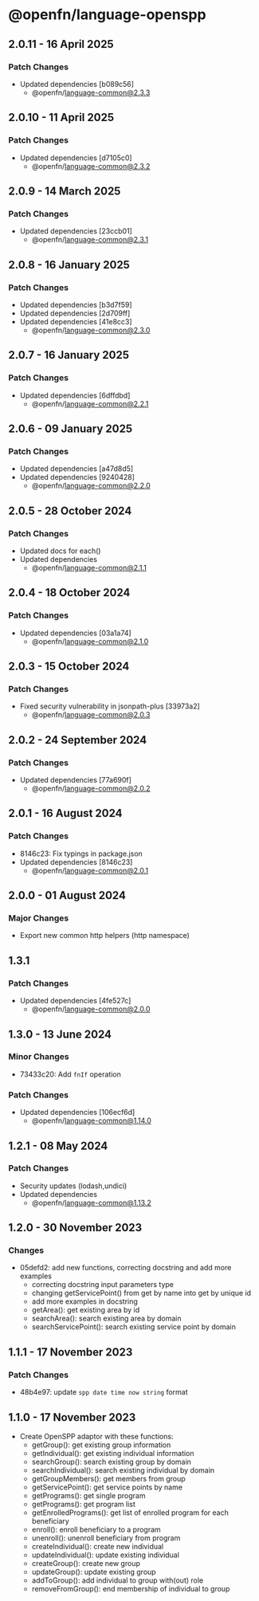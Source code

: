 # @openfn/language-openspp

## 2.0.11 - 16 April 2025

### Patch Changes

* Updated dependencies \[b089c56]
  * @openfn/language-common@2.3.3

## 2.0.10 - 11 April 2025

### Patch Changes

* Updated dependencies \[d7105c0]
  * @openfn/language-common@2.3.2

## 2.0.9 - 14 March 2025

### Patch Changes

* Updated dependencies \[23ccb01]
  * @openfn/language-common@2.3.1

## 2.0.8 - 16 January 2025

### Patch Changes

* Updated dependencies \[b3d7f59]
* Updated dependencies \[2d709ff]
* Updated dependencies \[41e8cc3]
  * @openfn/language-common@2.3.0

## 2.0.7 - 16 January 2025

### Patch Changes

* Updated dependencies \[6dffdbd]
  * @openfn/language-common@2.2.1

## 2.0.6 - 09 January 2025

### Patch Changes

* Updated dependencies \[a47d8d5]
* Updated dependencies \[9240428]
  * @openfn/language-common@2.2.0

## 2.0.5 - 28 October 2024

### Patch Changes

* Updated docs for each()
* Updated dependencies
  * @openfn/language-common@2.1.1

## 2.0.4 - 18 October 2024

### Patch Changes

* Updated dependencies \[03a1a74]
  * @openfn/language-common@2.1.0

## 2.0.3 - 15 October 2024

### Patch Changes

* Fixed security vulnerability in jsonpath-plus \[33973a2]
  * @openfn/language-common@2.0.3

## 2.0.2 - 24 September 2024

### Patch Changes

* Updated dependencies \[77a690f]
  * @openfn/language-common@2.0.2

## 2.0.1 - 16 August 2024

### Patch Changes

* 8146c23: Fix typings in package.json
* Updated dependencies \[8146c23]
  * @openfn/language-common@2.0.1

## 2.0.0 - 01 August 2024

### Major Changes

* Export new common http helpers (http namespace)

## 1.3.1

### Patch Changes

* Updated dependencies \[4fe527c]
  * @openfn/language-common@2.0.0

## 1.3.0 - 13 June 2024

### Minor Changes

* 73433c20: Add `fnIf` operation

### Patch Changes

* Updated dependencies \[106ecf6d]
  * @openfn/language-common@1.14.0

## 1.2.1 - 08 May 2024

### Patch Changes

* Security updates (lodash,undici)
* Updated dependencies
  * @openfn/language-common@1.13.2

## 1.2.0 - 30 November 2023

### Changes

* 05defd2: add new functions, correcting docstring and add more examples
  * correcting docstring input parameters type
  * changing getServicePoint() from get by name into get by unique id
  * add more examples in docstring
  * getArea(): get existing area by id
  * searchArea(): search existing area by domain
  * searchServicePoint(): search existing service point by domain

## 1.1.1 - 17 November 2023

### Patch Changes

* 48b4e97: update `spp date time now string` format

## 1.1.0 - 17 November 2023

* Create OpenSPP adaptor with these functions:
  * getGroup(): get existing group information
  * getIndividual(): get existing individual information
  * searchGroup(): search existing group by domain
  * searchIndividual(): search existing individual by domain
  * getGroupMembers(): get members from group
  * getServicePoint(): get service points by name
  * getPrograms(): get single program
  * getPrograms(): get program list
  * getEnrolledPrograms(): get list of enrolled program for each beneficiary
  * enroll(): enroll beneficiary to a program
  * unenroll(): unenroll beneficiary from program
  * createIndividual(): create new individual
  * updateIndividual(): update existing individual
  * createGroup(): create new group
  * updateGroup(): update existing group
  * addToGroup(): add individual to group with(out) role
  * removeFromGroup(): end membership of individual to group
